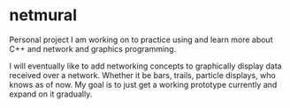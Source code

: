 # netmural
Personal project I am working on to practice using and learn
more about C++ and network and graphics programming. 

I will eventually like to add networking concepts to graphically
display data received over a network. Whether it be bars, trails,
particle displays, who knows as of now. My goal is to just get a
working prototype currently and expand on it gradually.